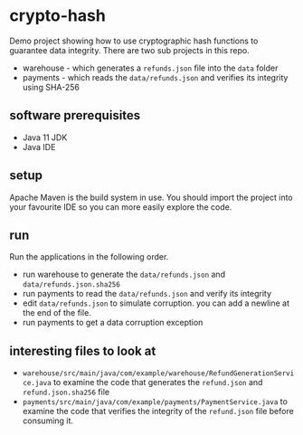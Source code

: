 # crypto-hash

Demo project showing how to use cryptographic hash functions to guarantee data integrity. There
are two sub projects in this repo.

* warehouse - which generates a `refunds.json` file into the `data` folder 
* payments - which reads the `data/refunds.json` and verifies its integrity using SHA-256

## software prerequisites 

* Java 11 JDK 
* Java IDE 

## setup

Apache Maven is the build system in use. You should import the project into your favourite IDE so
you can more easily explore the code.

## run 

Run the applications in the following order.

* run warehouse to generate the `data/refunds.json` and `data/refunds.json.sha256`
* run payments to read the `data/refunds.json` and verify its integrity 
* edit `data/refunds.json` to simulate corruption. you can add a newline at the end of the file.
* run payments to get a data corruption exception 

## interesting files to look at 

* `warehouse/src/main/java/com/example/warehouse/RefundGenerationService.java` to examine the code
that generates the `refund.json` and `refund.json.sha256` file
* `payments/src/main/java/com/example/payments/PaymentService.java` to examine the code that 
 verifies the integrity of the `refund.json` file before consuming it.
